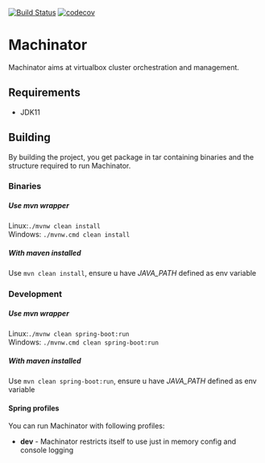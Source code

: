 [![Build Status](https://travis-ci.com/tpiskorski/machinator.svg?branch=master)](https://travis-ci.com/tpiskorski/machinator)
[![codecov](https://codecov.io/gh/tpiskorski/machinator/branch/master/graph/badge.svg)](https://codecov.io/gh/tpiskorski/machinator)
# Machinator
Machinator aims at virtualbox cluster orchestration and management.


## Requirements
* JDK11
## Building
By building the project, you get package in tar containing binaries and the structure required to run Machinator.
### Binaries
##### Use mvn wrapper 
Linux:`./mvnw clean install` <br/>
Windows: `./mvnw.cmd clean install`
##### With maven installed 
Use `mvn clean install`, ensure u have *JAVA_PATH* defined as env variable
### Development
##### Use mvn wrapper 
Linux:`./mvnw clean spring-boot:run` <br/>
Windows: `./mvnw.cmd clean spring-boot:run`
##### With maven installed 
Use `mvn clean spring-boot:run`, ensure u have *JAVA_PATH* defined as env variable
#### Spring profiles
You can run Machinator with following profiles:
* **dev** - Machinator restricts itself to use just in memory config and console logging

